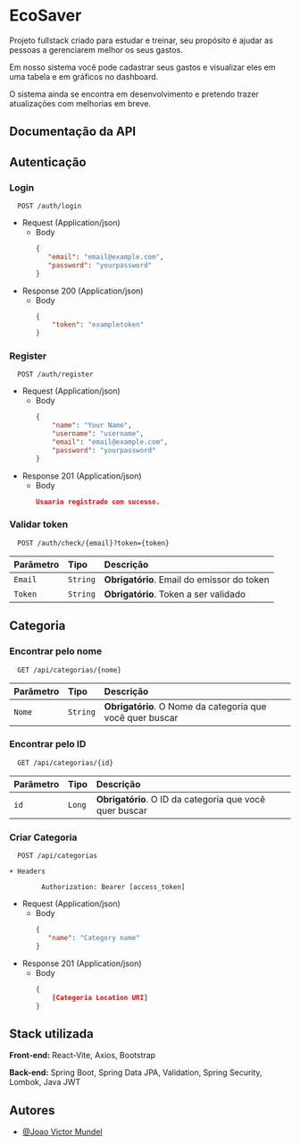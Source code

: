 
# EcoSaver

Projeto fullstack criado para estudar e treinar, seu propósito é ajudar as pessoas a gerenciarem melhor os seus gastos.

Em nosso sistema você pode cadastrar seus gastos e visualizar eles em uma tabela e em gráficos no dashboard.

O sistema ainda se encontra em desenvolvimento e pretendo trazer atualizações com melhorias em breve.
## Documentação da API

## Autenticação

### Login

```http
  POST /auth/login
```
+ Request (Application/json)
    + Body
        ```json
        {
           "email": "email@example.com",
           "password": "yourpassword" 
        }
        ```
+ Response 200 (Application/json)
    + Body
        ```json
        {
            "token": "exampletoken"
        }
        ```

### Register

```http
  POST /auth/register
```
+ Request (Application/json)
    + Body
        ```json
        {
            "name": "Your Name",
            "username": "username",
            "email": "email@example.com",
            "password": "yourpassword" 
        }
        ```
+ Response 201 (Application/json)
    + Body
        ```json
        Usuario registrado com sucesso.
        ```

### Validar token

```http
  POST /auth/check/{email}?token={token}
```
| Parâmetro   | Tipo       | Descrição                                   |
| :---------- | :--------- | :------------------------------------------ |
| `Email`      | `String` | **Obrigatório**. Email do emissor do token |
| `Token`      | `String` | **Obrigatório**. Token a ser validado |


## Categoria

### Encontrar pelo nome

```http
  GET /api/categorias/{nome}
```


| Parâmetro   | Tipo       | Descrição                                   |
| :---------- | :--------- | :------------------------------------------ |
| `Nome`      | `String` | **Obrigatório**. O Nome da categoria que você quer buscar |

### Encontrar pelo ID

```http
  GET /api/categorias/{id}
```


| Parâmetro   | Tipo       | Descrição                                   |
| :---------- | :--------- | :------------------------------------------ |
| `id`      | `Long` | **Obrigatório**. O ID da categoria que você quer buscar |

### Criar Categoria

```http
  POST /api/categorias
```
    + Headers

            Authorization: Bearer [access_token]

+ Request (Application/json)
    + Body
        ```json
        {
           "name": "Category name" 
        }
        ```
+ Response 201 (Application/json)
    + Body
        ```json
        {
            [Categoria Location URI]
        }
        ```
## Stack utilizada

**Front-end:** React-Vite, Axios, Bootstrap

**Back-end:** Spring Boot, Spring Data JPA, Validation, Spring Security, Lombok, Java JWT


## Autores

- [@Joao Victor Mundel](https://www.github.com/joao100101)

